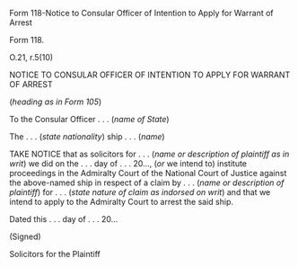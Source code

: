 Form 118-Notice to Consular Officer of Intention to Apply for Warrant
of Arrest

Form 118.

O.21, r.5(10)

NOTICE TO CONSULAR OFFICER OF INTENTION TO APPLY FOR WARRANT OF ARREST

(*heading as in Form 105*)

To the Consular Officer . . . (*name of State*)

The . . . (*state nationality*) ship . . . (*name*)

TAKE NOTICE that as solicitors for . . . (*name or description of
plaintiff as in writ*) we did on the . . . day of . . . 20\..., (*or* we
intend to) institute proceedings in the Admiralty Court of the National
Court of Justice against the above-named ship in respect of a claim by .
. . (*name or description of plaintiff*) for . . . (*state nature of
claim as indorsed on writ*) and that we intend to apply to the Admiralty
Court to arrest the said ship.

Dated this . . . day of . . . 20\...

(Signed)

Solicitors for the Plaintiff

